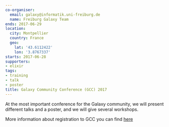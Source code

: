```yaml
---
co-organiser:
  email: galaxy@informatik.uni-freiburg.de
  name: Freiburg Galaxy Team
ends: 2017-06-29
location:
  city: Montpellier
  country: France
  geo:
    lat: '43.6112422'
    lon: '3.8767337'
starts: 2017-06-28
supporters:
- elixir
tags:
- training
- talk
- poster
title: Galaxy Community Conference (GCC) 2017
---
```


At the most important conference for the Galaxy community, we will present different talks and a poster, and we will give several workshops.

More information about registration to GCC you can find [here](https://gcc2017.sched.com/)